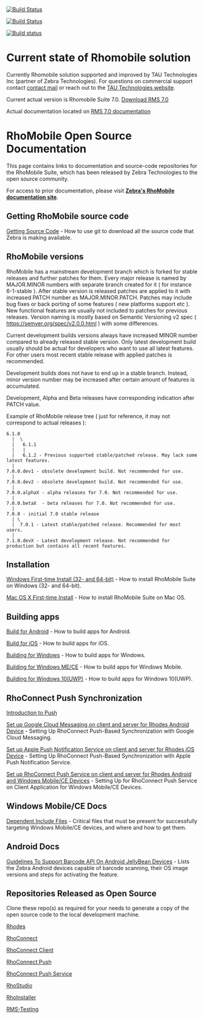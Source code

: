 [![Build Status](https://dev.azure.com/TauPlatform/rhodes/_apis/build/status/rhomobile.rhodes?branchName=master)](https://dev.azure.com/TauPlatform/rhodes/_build/latest?definitionId=1&branchName=master)

[![Build Status](https://travis-ci.org/rhomobile/rhodes.svg?branch=master)](https://travis-ci.org/rhomobile/rhodes)

[![Build status](https://ci.appveyor.com/api/projects/status/4c1uqndnfau9c8hq/branch/master?svg=true)](https://ci.appveyor.com/project/alex-epifanoff/rhodes/branch/master)

# Current state of Rhomobile solution

Currently Rhomobile solution supported and improved by TAU Technologies Inc (partner of Zebra Technologies).
For questions on commercial support contact [contact mail](mailto:info@tau-platform.com) or reach out to the [TAU Technologies website](http://tau-platform.com).

Current actual version is Rhomobile Suite 7.0. [Download RMS 7.0](http://tau-platform.com/developers/downloads/)

Actual documentation located on [RMS 7.0 documentation](http://docs.tau-platform.com/en/7.0/home)


# RhoMobile Open Source Documentation

This page contains links to documentation and source-code repositories for the RhoMobile Suite, which has been released by Zebra Technologies to the open source community.

For access to prior documentation, please visit **[Zebra's RhoMobile documentation site](http://docs.rhomobile.com/en/5.4/guide/welcome)**.


## Getting RhoMobile source code

[Getting Source Code](https://github.com/rhomobile/rhodes/blob/master/doc/oss/getting_source_code.md) - How to use git to download all the source code that Zebra is making available.

## RhoMobile versions

RhoMobile has a mainstream development branch which is forked for stable releases and further patches for them.
Every major release is named by MAJOR.MINOR numbers with separate branch created for it ( for instance 6-1-stable ).
After stable version is released patches are applied to it with increased PATCH number as MAJOR.MINOR.PATCH.
Patches may include bug fixes or back porting of some features ( new platforms support etc ). New functional features are usually not included to patches for previous releases.
Version naming is mostly based on Semantic Versioning v2 spec ( https://semver.org/spec/v2.0.0.html ) with some differences.

Current development builds versions always have increased MINOR number compared to already released stable version. Only latest development build usually should be actual for developers who want to use all latest features. For other users most recent stable release with applied patches is recommended.

Development builds does not have to end up in a stable branch. Instead, minor version number may be increased after certain amount of features is accumulated.

Development, Alpha and Beta releases have corresponding indication after PATCH value.

Example of RhoMobile release tree ( just for reference, it may not correspond to actual releases ):

```
6.1.0
  |  \
  |   6.1.1
  |   |
  |   6.1.2 - Previous supported stable/patched release. May lack some latest features.
  |
7.0.0.dev1 - obsolete development build. Not recommended for use.
  |
7.0.0.dev2 - obsolete development build. Not recommended for use.
  |
7.0.0.alphaX - alpha releases for 7.0. Not recommended for use.
  |
7.0.0.betaX  - beta releases for 7.0. Not recommended for use.
  |
7.0.0 - initial 7.0 stable release
  | \
  |  7.0.1 - Latest stable/patched release. Recommended for most users.
  |
7.1.0.devX - Latest development release. Not recommended for production but contains all recent features.
```

## Installation

[Windows First-time Install (32- and 64-bit)](http://docs.tau-platform.com/en/7.0/guide/rhomobile-install#windows-first-time-install-32--and-64-bit) - How to install RhoMobile Suite on Windows (32- and 64-bit).

[Mac OS X First-time Install](http://docs.tau-platform.com/en/7.0/guide/rhomobile-install#mac-os-x-first-time-install) - How to install RhoMobile Suite on Mac OS.

## Building apps

[Build for Android](http://docs.tau-platform.com/en/7.0/guide/build_android) - How to build apps for Android.

[Build for iOS](http://docs.tau-platform.com/en/7.0/guide/build_ios) - How to build apps for iOS.

[Building for Windows](http://docs.tau-platform.com/en/7.0/guide/build_win) - How to build apps for Windows.

[Building for Windows ME/CE](http://docs.tau-platform.com/en/7.0/guide/build_wm) - How to build apps for Windows Mobile.

[Building for Windows 10(UWP)](http://docs.tau-platform.com/en/7.0/guide/build_uwp) - How to build apps for Windows 10(UWP).


## RhoConnect Push Synchronization
[Introduction to Push](http://docs.tau-platform.com/en/7.0/rhoconnect/push)

[Set up Google Cloud Messaging on client and server for Rhodes Android Device](http://docs.tau-platform.com/en/7.0/rhoconnect/push-client-setup-android) - Setting Up RhoConnect Push-Based Synchronization with Google Cloud Messaging.

[Set up Apple Push Notification Service on client and server for Rhodes iOS Device](http://docs.tau-platform.com/en/7.0/rhoconnect/push-client-setup-ios) - Setting Up RhoConnect Push-Based Synchronization with Apple Push Notification Service.

[Set up RhoConnect Push Service on client and server for Rhodes Android and Windows Mobile/CE Devices](http://docs.tau-platform.com/en/7.0/rhoconnect/push-client-setup-rps) - Setting Up for RhoConnect Push Service on Client Application for Windows Mobile/CE Devices.


## Windows Mobile/CE Docs

[Dependent Include Files](https://github.com/rhomobile/rhodes/blob/master/doc/oss/WM_CE_Dependent_Include_Files.md) - Critical files that must be present for successfully targeting Windows Mobile/CE devices, and where and how to get them.


## Android Docs

[Guidelines To Support Barcode API On Android JellyBean Devices](https://github.com/rhomobile/rhodes/blob/master/doc/oss/Barcode_support_doc.md) - Lists the Zebra Android devices capable of barcode scanning, their OS image versions and steps for activating the feature.


## Repositories Released as Open Source

Clone these repo(s) as required for your needs to generate a copy of the open source code to the local development machine.

[Rhodes](https://github.com/rhomobile/rhodes/)

[RhoConnect](https://github.com/rhomobile/rhoconnect/)

[RhoConnect Client](https://github.com/rhomobile/rhoconnect-client/)

[RhoConnect Push](https://github.com/rhomobile/rhoconnect-push)

[RhoConnect Push Service](https://github.com/rhomobile/rhoconnect-push-service)

[RhoStudio](https://github.com/rhomobile/rhostudio/)

[RhoInstaller](https://github.com/rhomobile/rhoinstaller/)

[RMS-Testing](https://github.com/rhomobile/RMS-Testing)
